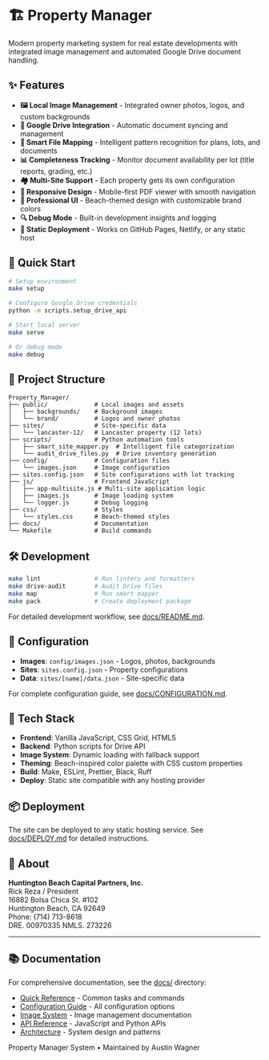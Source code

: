 # 🏗️ Property Manager

Modern property marketing system for real estate developments with integrated image management and automated Google Drive document handling.

## ✨ Features

- **🖼️ Local Image Management** - Integrated owner photos, logos, and custom backgrounds
- **📁 Google Drive Integration** - Automatic document syncing and management
- **🤖 Smart File Mapping** - Intelligent pattern recognition for plans, lots, and documents
- **📊 Completeness Tracking** - Monitor document availability per lot (title reports, grading, etc.)
- **🏘️ Multi-Site Support** - Each property gets its own configuration
- **📱 Responsive Design** - Mobile-first PDF viewer with smooth navigation  
- **🎨 Professional UI** - Beach-themed design with customizable brand colors
- **🔍 Debug Mode** - Built-in development insights and logging
- **🚀 Static Deployment** - Works on GitHub Pages, Netlify, or any static host

## 🚀 Quick Start

```bash
# Setup environment
make setup

# Configure Google Drive credentials
python -m scripts.setup_drive_api

# Start local server
make serve

# Or debug mode
make debug
```

## 📂 Project Structure

```
Property_Manager/
├── public/             # Local images and assets
│   ├── backgrounds/    # Background images
│   └── brand/          # Logos and owner photos
├── sites/              # Site-specific data
│   └── lancaster-12/   # Lancaster property (12 lots)
├── scripts/            # Python automation tools
│   ├── smart_site_mapper.py  # Intelligent file categorization
│   └── audit_drive_files.py  # Drive inventory generation
├── config/             # Configuration files
│   └── images.json     # Image configuration
├── sites.config.json   # Site configurations with lot tracking
├── js/                 # Frontend JavaScript
│   ├── app-multisite.js # Multi-site application logic
│   ├── images.js       # Image loading system
│   └── logger.js       # Debug logging
├── css/                # Styles
│   └── styles.css      # Beach-themed styles
├── docs/               # Documentation
└── Makefile            # Build commands
```

## 🛠️ Development

```bash
make lint               # Run linters and formatters
make drive-audit        # Audit Drive files  
make map                # Run smart mapper
make pack               # Create deployment package
```

For detailed development workflow, see [docs/README.md](docs/README.md).

## 📝 Configuration

- **Images**: `config/images.json` - Logos, photos, backgrounds
- **Sites**: `sites.config.json` - Property configurations
- **Data**: `sites/[name]/data.json` - Site-specific data

For complete configuration guide, see [docs/CONFIGURATION.md](docs/CONFIGURATION.md).

## 🔧 Tech Stack

- **Frontend**: Vanilla JavaScript, CSS Grid, HTML5
- **Backend**: Python scripts for Drive API
- **Image System**: Dynamic loading with fallback support
- **Theming**: Beach-inspired color palette with CSS custom properties
- **Build**: Make, ESLint, Prettier, Black, Ruff
- **Deploy**: Static site compatible with any hosting provider

## 📦 Deployment

The site can be deployed to any static hosting service. See [docs/DEPLOY.md](docs/DEPLOY.md) for detailed instructions.

## 📄 About

**Huntington Beach Capital Partners, Inc.**  
Rick Reza / President  
16882 Bolsa Chica St. #102  
Huntington Beach, CA 92649  
Phone: (714) 713-8618  
DRE. 00970335 NMLS. 273226

---

## 📚 Documentation

For comprehensive documentation, see the [docs/](docs/) directory:
- [Quick Reference](docs/QUICK-REFERENCE.md) - Common tasks and commands
- [Configuration Guide](docs/CONFIGURATION.md) - All configuration options
- [Image System](docs/IMAGE-SYSTEM.md) - Image management documentation
- [API Reference](docs/API-REFERENCE.md) - JavaScript and Python APIs
- [Architecture](docs/ARCHITECTURE.md) - System design and patterns

Property Manager System • Maintained by Austin Wagner